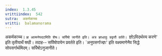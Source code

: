 ```yaml
---
index:  1.3.45
vrittiindex:  542
sutra:  अकर्मकाच्च
vritti:  balamanorama 
---
```


अकर्मकाच्च। `ज्ञ आत्मनेपदटमिति शेषः। सर्पिषो जानीते इति। अत्र ज्ञाधातुः प्रवृत्तौ वर्तते। `ज्ञोऽविदर्थस्य करणे' इति तृतीयार्थे षष्ठी। तदाह-- सर्पिषोपायेन प्रवर्तते इति। `अनुपसर्गाज्ज्ञः' इति वक्ष्यमाणेनैव सिद्धे सोपसर्गार्थमिदम्। सर्पिषोऽनुजानीते। 

